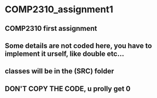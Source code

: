 # COMP2310_assignment1
## COMP2310 first assignment

## Some details are not coded here, you have to implement it urself, like double etc...
## classes will be in the (SRC) folder 

## DON'T COPY THE CODE, u prolly get 0 
